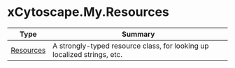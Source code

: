 ﻿
# xCytoscape.My.Resources

|Type|Summary|
|----|-------|
|[Resources](./Resources.md)|A strongly-typed resource class, for looking up localized strings, etc.|

